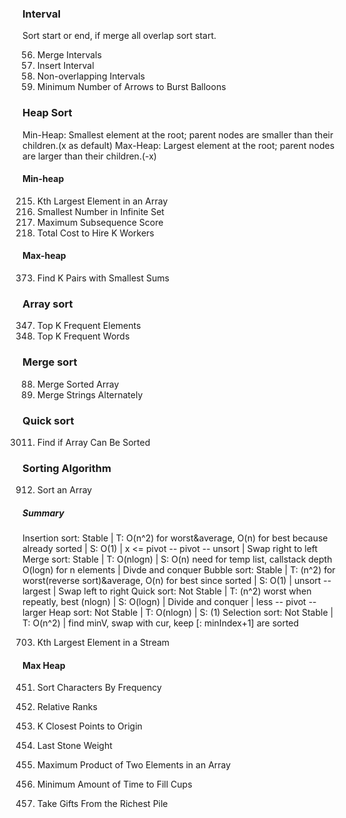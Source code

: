 ### Interval
Sort start or end, if merge all overlap sort start.
   
56. Merge Intervals
57. Insert Interval
435. Non-overlapping Intervals
452. Minimum Number of Arrows to Burst Balloons


### Heap Sort
Min-Heap: Smallest element at the root; parent nodes are smaller than their children.(x as default)
Max-Heap: Largest element at the root; parent nodes are larger than their children.(-x)
#### Min-heap
215. Kth Largest Element in an Array
2336. Smallest Number in Infinite Set
2542. Maximum Subsequence Score
2462. Total Cost to Hire K Workers
#### Max-heap
373. Find K Pairs with Smallest Sums


### Array sort
347. Top K Frequent Elements
692. Top K Frequent Words


### Merge sort
88. Merge Sorted Array
1768. Merge Strings Alternately


### Quick sort
3011. Find if Array Can Be Sorted


### Sorting Algorithm
912. Sort an Array
##### Summary
Insertion sort: Stable | T: O(n^2) for worst&average, O(n) for best because already sorted | S: O(1) | x <= pivot -- pivot -- unsort | Swap right to left
Merge sort: Stable | T: O(nlogn) | S: O(n) need for temp list, callstack depth O(logn) for n elements | Divde and conquer
Bubble sort: Stable | T: (n^2) for worst(reverse sort)&average, O(n) for best since sorted | S: O(1) | unsort -- largest | Swap left to right
Quick sort: Not Stable | T: (n^2) worst when repeatly, best (nlogn) | S: O(logn) | Divide and conquer | less -- pivot -- larger
Heap sort: Not Stable | T: O(nlogn) | S: (1)
Selection sort: Not Stable | T: O(n^2) | find minV, swap with cur, keep [: minIndex+1] are sorted










703. Kth Largest Element in a Stream

#### Max Heap
451. Sort Characters By Frequency
506. Relative Ranks
973. K Closest Points to Origin
1046. Last Stone Weight


1464. Maximum Product of Two Elements in an Array
2335. Minimum Amount of Time to Fill Cups
2558. Take Gifts From the Richest Pile

